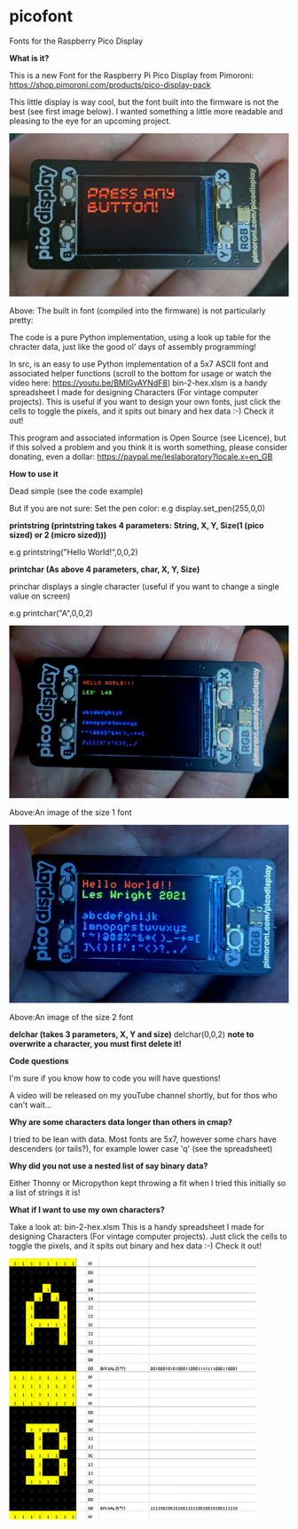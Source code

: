 # picofont
Fonts for the Raspberry Pico Display

**What is it?**

This is a new Font for the Raspberry Pi Pico Display from Pimoroni: https://shop.pimoroni.com/products/pico-display-pack

This little display is way cool, but the font built into the firmware is not the best (see first image below).
I wanted something a little more readable and pleasing to the eye for an upcoming project.

![Screenshot](media/orig.png)

Above: The built in font (compiled into the firmware) is not particularly pretty:

The code is a pure Python implementation, using a look up table for the chracter data, just like the good ol' days of assembly programming!

In src, is an easy to use Python implementation of a 5x7 ASCII font and associated helper functions (scroll to the bottom for usage or watch the video here: https://youtu.be/BMlGyAYNdF8)
bin-2-hex.xlsm is a handy spreadsheet I made for designing Characters (For vintage computer projects). This is useful if you want to design your own fonts, just click the cells to toggle the pixels, and it spits out binary and hex data :-) Check it out!


This program and associated information is Open Source (see Licence), but if this solved a problem and you think it is worth something, please consider donating, even a dollar: https://paypal.me/leslaboratory?locale.x=en_GB

**How to use it**

Dead simple (see the code example)

But if you are not sure:
Set the pen color: e.g    display.set_pen(255,0,0)

**printstring (printstring takes 4 parameters: String, X, Y, Size(1 (pico sized) or 2 (micro sized)))**

e.g  printstring("Hello World!",0,0,2)

**printchar (As above 4 parameters, char, X, Y, Size)**

princhar displays a single character (useful if you want to change a single value on screen)

e.g  printchar("A",0,0,2)

![Screenshot](media/pico.png)

Above:An image of the size 1 font

![Screenshot](media/mini.png)

Above:An image of the size 2 font

**delchar (takes 3 parameters, X, Y and size)**
delchar(0,0,2)
**note to overwrite a character, you must first delete it!**




**Code questions**

I'm sure if you know how to code you will have questions!

A video will be released on my youTube channel shortly, but for thos who can't wait...

**Why are some characters data longer than others in cmap?**

I tried to be lean with data. Most fonts are 5x7, however some chars have descenders (or tails?), for example lower case 'q' (see the spreadsheet)

**Why did you not use a nested list of say binary data?**

Either Thonny or Micropython kept throwing a fit when I tried this initially so a list of strings it is!

**What if I want to use my own characters?**

Take a look at: bin-2-hex.xlsm 
This is a handy spreadsheet I made for designing Characters (For vintage computer projects).
Just click the cells to toggle the pixels, and it spits out binary and hex data :-) Check it out!

![Screenshot](media/sheet1.png)

















